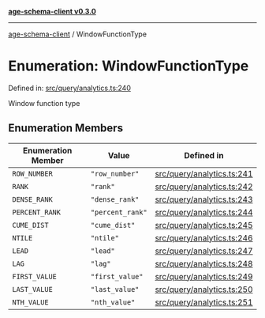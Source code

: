 [**age-schema-client v0.3.0**](../index.md)

***

[age-schema-client](/ageSchemaClient/api-generated/index.md) / WindowFunctionType

# Enumeration: WindowFunctionType

Defined in: [src/query/analytics.ts:240](https://github.com/standardbeagle/ageSchemaClient/blob/main/src/query/analytics.ts#L240)

Window function type

## Enumeration Members

| Enumeration Member | Value | Defined in |
| ------ | ------ | ------ |
| <a id="row_number"></a> `ROW_NUMBER` | `"row_number"` | [src/query/analytics.ts:241](https://github.com/standardbeagle/ageSchemaClient/blob/main/src/query/analytics.ts#L241) |
| <a id="rank"></a> `RANK` | `"rank"` | [src/query/analytics.ts:242](https://github.com/standardbeagle/ageSchemaClient/blob/main/src/query/analytics.ts#L242) |
| <a id="dense_rank"></a> `DENSE_RANK` | `"dense_rank"` | [src/query/analytics.ts:243](https://github.com/standardbeagle/ageSchemaClient/blob/main/src/query/analytics.ts#L243) |
| <a id="percent_rank"></a> `PERCENT_RANK` | `"percent_rank"` | [src/query/analytics.ts:244](https://github.com/standardbeagle/ageSchemaClient/blob/main/src/query/analytics.ts#L244) |
| <a id="cume_dist"></a> `CUME_DIST` | `"cume_dist"` | [src/query/analytics.ts:245](https://github.com/standardbeagle/ageSchemaClient/blob/main/src/query/analytics.ts#L245) |
| <a id="ntile"></a> `NTILE` | `"ntile"` | [src/query/analytics.ts:246](https://github.com/standardbeagle/ageSchemaClient/blob/main/src/query/analytics.ts#L246) |
| <a id="lead"></a> `LEAD` | `"lead"` | [src/query/analytics.ts:247](https://github.com/standardbeagle/ageSchemaClient/blob/main/src/query/analytics.ts#L247) |
| <a id="lag"></a> `LAG` | `"lag"` | [src/query/analytics.ts:248](https://github.com/standardbeagle/ageSchemaClient/blob/main/src/query/analytics.ts#L248) |
| <a id="first_value"></a> `FIRST_VALUE` | `"first_value"` | [src/query/analytics.ts:249](https://github.com/standardbeagle/ageSchemaClient/blob/main/src/query/analytics.ts#L249) |
| <a id="last_value"></a> `LAST_VALUE` | `"last_value"` | [src/query/analytics.ts:250](https://github.com/standardbeagle/ageSchemaClient/blob/main/src/query/analytics.ts#L250) |
| <a id="nth_value"></a> `NTH_VALUE` | `"nth_value"` | [src/query/analytics.ts:251](https://github.com/standardbeagle/ageSchemaClient/blob/main/src/query/analytics.ts#L251) |
